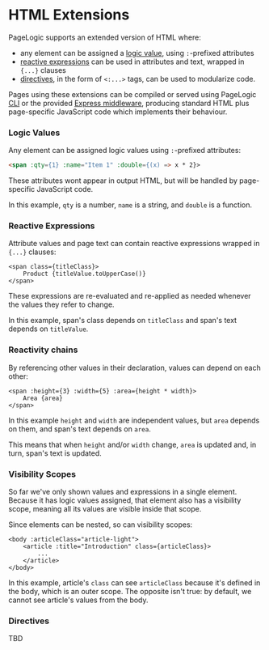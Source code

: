 # HTML Extensions

PageLogic supports an extended version of HTML where:

* any element can be assigned a [logic value](html-extensions.md#logic-values), using `:`-prefixed attributes
* [reactive expressions](html-extensions.md#reactive-expressions) can be used in attributes and text, wrapped in `{...}` clauses
* [directives](html-extensions.md#directives), in the form of `<:...>` tags, can be used to modularize code.

Pages using these extensions can be compiled or served using PageLogic [CLI](../reference/cli.md) or the provided [Express middleware](../reference/server.md), producing standard HTML plus page-specific JavaScript code which implements their behaviour.

### Logic Values

Any element can be assigned logic values using `:`-prefixed attributes:

```html
<span :qty={1} :name="Item 1" :double={(x) => x * 2}>
```

These attributes wont appear in output HTML, but will be handled by page-specific JavaScript code.

In this example, `qty` is a number, `name` is a string, and `double` is a function.

### Reactive Expressions

Attribute values and page text can contain reactive expressions wrapped in `{...}` clauses:

```markup
<span class={titleClass}>
    Product {titleValue.toUpperCase()}
</span>
```

These expressions are re-evaluated and re-applied as needed whenever the values they refer to change.

In this example, span's class depends on `titleClass` and span's text depends on `titleValue`.

### Reactivity chains

By referencing other values in their declaration, values can depend on each other:

```
<span :height={3} :width={5} :area={height * width}>
    Area {area}
</span>
```

In this example `height` and `width` are independent values, but `area` depends on them, and span's text depends on `area`.

This means that when `height` and/or `width` change, `area` is updated and, in turn, span's text is updated.

### Visibility Scopes

So far we've only shown values and expressions in a single element. Because it has logic values assigned, that element also has a visibility scope, meaning all its values are visible inside that scope.

Since elements can be nested, so can visibility scopes:

```
<body :articleClass="article-light">
    <article :title="Introduction" class={articleClass}>
        ...
    </article>
</body>
```

In this example, article's `class` can see `articleClass` because it's defined in the body, which is an outer scope. The opposite isn't true: by default, we cannot see article's values from the body.

### Directives

TBD
